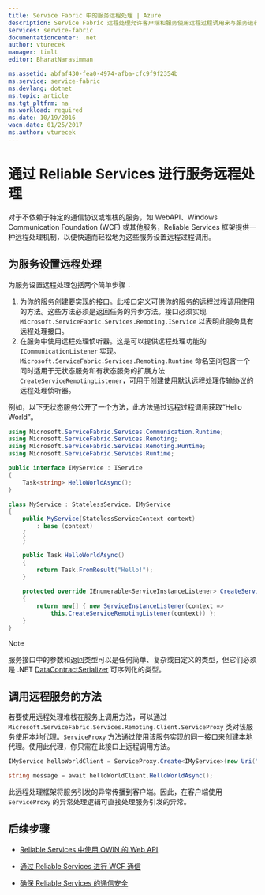 ```yaml
---
title: Service Fabric 中的服务远程处理 | Azure
description: Service Fabric 远程处理允许客户端和服务使用远程过程调用来与服务进行通信。
services: service-fabric
documentationcenter: .net
author: vturecek
manager: timlt
editor: BharatNarasimman

ms.assetid: abfaf430-fea0-4974-afba-cfc9f9f2354b
ms.service: service-fabric
ms.devlang: dotnet
ms.topic: article
ms.tgt_pltfrm: na
ms.workload: required
ms.date: 10/19/2016
wacn.date: 01/25/2017
ms.author: vturecek
---
```


# 通过 Reliable Services 进行服务远程处理
对于不依赖于特定的通信协议或堆栈的服务，如 WebAPI、Windows Communication Foundation (WCF) 或其他服务，Reliable Services 框架提供一种远程处理机制，以便快速而轻松地为这些服务设置远程过程调用。

## 为服务设置远程处理
为服务设置远程处理包括两个简单步骤：

1. 为你的服务创建要实现的接口。此接口定义可供你的服务的远程过程调用使用的方法。这些方法必须是返回任务的异步方法。接口必须实现 `Microsoft.ServiceFabric.Services.Remoting.IService` 以表明此服务具有远程处理接口。
2. 在服务中使用远程处理侦听器。这是可以提供远程处理功能的 
`ICommunicationListener` 实现。`Microsoft.ServiceFabric.Services.Remoting.Runtime` 命名空间包含一个同时适用于无状态服务和有状态服务的扩展方法 `CreateServiceRemotingListener`，可用于创建使用默认远程处理传输协议的远程处理侦听器。

例如，以下无状态服务公开了一个方法，此方法通过远程过程调用获取“Hello World”。

```csharp
using Microsoft.ServiceFabric.Services.Communication.Runtime;
using Microsoft.ServiceFabric.Services.Remoting;
using Microsoft.ServiceFabric.Services.Remoting.Runtime;
using Microsoft.ServiceFabric.Services.Runtime;

public interface IMyService : IService
{
    Task<string> HelloWorldAsync();
}

class MyService : StatelessService, IMyService
{
    public MyService(StatelessServiceContext context)
        : base (context)
    {
    }

    public Task HelloWorldAsync()
    {
        return Task.FromResult("Hello!");
    }

    protected override IEnumerable<ServiceInstanceListener> CreateServiceInstanceListeners()
    {
        return new[] { new ServiceInstanceListener(context => 
            this.CreateServiceRemotingListener(context)) };
    }
}
```

> [!NOTE]
> 服务接口中的参数和返回类型可以是任何简单、复杂或自定义的类型，但它们必须是 .NET [DataContractSerializer](https://msdn.microsoft.com/zh-cn/library/ms731923.aspx) 可序列化的类型。

## 调用远程服务的方法
若要使用远程处理堆栈在服务上调用方法，可以通过 `Microsoft.ServiceFabric.Services.Remoting.Client.ServiceProxy` 类对该服务使用本地代理。`ServiceProxy` 方法通过使用该服务实现的同一接口来创建本地代理。使用此代理，你只需在此接口上远程调用方法。

```csharp
IMyService helloWorldClient = ServiceProxy.Create<IMyService>(new Uri("fabric:/MyApplication/MyHelloWorldService"));

string message = await helloWorldClient.HelloWorldAsync();
```

此远程处理框架将服务引发的异常传播到客户端。因此，在客户端使用 `ServiceProxy` 的异常处理逻辑可直接处理服务引发的异常。

## 后续步骤

* [Reliable Services 中使用 OWIN 的 Web API](./service-fabric-reliable-services-communication-webapi.md)

* [通过 Reliable Services 进行 WCF 通信](./service-fabric-reliable-services-communication-wcf.md)

* [确保 Reliable Services 的通信安全](./service-fabric-reliable-services-secure-communication.md)

<!---HONumber=Mooncake_Quality_Review_0125_2017-->